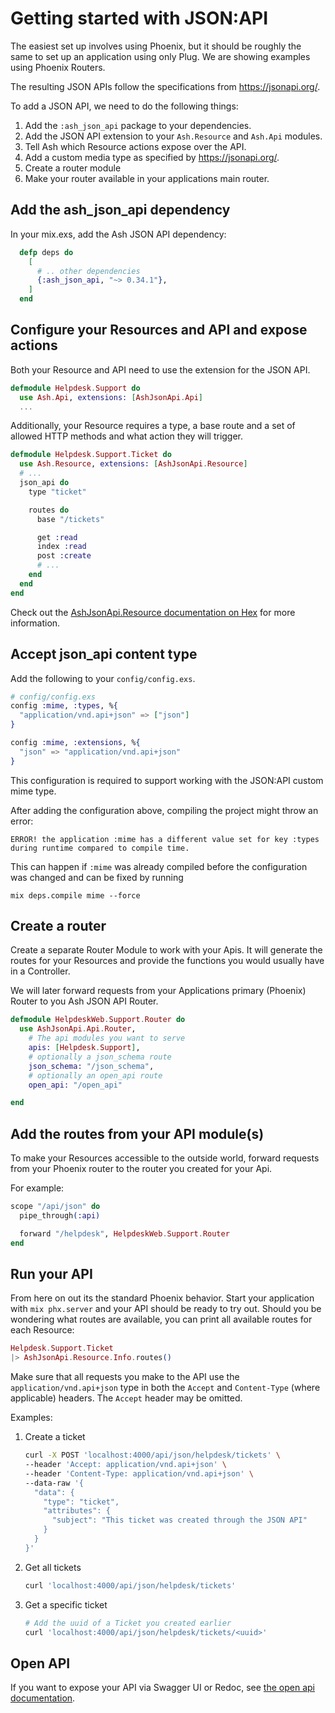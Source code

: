 # Getting started with JSON:API

The easiest set up involves using Phoenix, but it should be roughly the same to set up an
application using only Plug. We are showing examples using Phoenix Routers.

The resulting JSON APIs follow the specifications from https://jsonapi.org/.

To add a JSON API, we need to do the following things:

1. Add the `:ash_json_api` package to your dependencies.
2. Add the JSON API extension to your `Ash.Resource` and `Ash.Api` modules.
3. Tell Ash which Resource actions expose over the API.
4. Add a custom media type as specified by https://jsonapi.org/.
5. Create a router module
6. Make your router available in your applications main router.

## Add the ash_json_api dependency

In your mix.exs, add the Ash JSON API dependency:

```elixir
  defp deps do
    [
      # .. other dependencies
      {:ash_json_api, "~> 0.34.1"},
    ]
  end
```

## Configure your Resources and API and expose actions

Both your Resource and API need to use the extension for the JSON API.

```elixir
defmodule Helpdesk.Support do
  use Ash.Api, extensions: [AshJsonApi.Api]
  ...
```

Additionally, your Resource requires a type, a base route and a set of allowed HTTP methods
and what action they will trigger.

```elixir
defmodule Helpdesk.Support.Ticket do
  use Ash.Resource, extensions: [AshJsonApi.Resource]
  # ...
  json_api do
    type "ticket"

    routes do
      base "/tickets"

      get :read
      index :read
      post :create
      # ...
    end
  end
end
```

Check out the [AshJsonApi.Resource documentation on
Hex](https://hexdocs.pm/ash_json_api/AshJsonApi.Resource.html) for more information.

## Accept json_api content type

Add the following to your `config/config.exs`.

```elixir
# config/config.exs
config :mime, :types, %{
  "application/vnd.api+json" => ["json"]
}

config :mime, :extensions, %{
  "json" => "application/vnd.api+json"
}
```

This configuration is required to support working with the JSON:API custom mime type.

After adding the configuration above, compiling the project might throw an error:
```
ERROR! the application :mime has a different value set for key :types during runtime compared to compile time.
```
This can happen if `:mime` was already compiled before the configuration was changed and can be
fixed by running
```
mix deps.compile mime --force
```

## Create a router

Create a separate Router Module to work with your Apis. It will generate the routes for
your Resources and provide the functions you would usually have in a Controller.

We will later forward requests from your Applications primary (Phoenix) Router to you Ash JSON API Router.

```elixir
defmodule HelpdeskWeb.Support.Router do
  use AshJsonApi.Api.Router,
    # The api modules you want to serve
    apis: [Helpdesk.Support],
    # optionally a json_schema route
    json_schema: "/json_schema",
    # optionally an open_api route
    open_api: "/open_api"

end
```

## Add the routes from your API module(s)

To make your Resources accessible to the outside world, forward requests from your Phoenix router to the router you created for your Api.

For example:

```elixir
scope "/api/json" do
  pipe_through(:api)

  forward "/helpdesk", HelpdeskWeb.Support.Router
end
```

## Run your API

From here on out its the standard Phoenix behavior. Start your application with `mix phx.server`
and your API should be ready to try out. Should you be wondering what routes are available, you can
print all available routes for each Resource:

```elixir
Helpdesk.Support.Ticket
|> AshJsonApi.Resource.Info.routes()
```

Make sure that all requests you make to the API use the `application/vnd.api+json` type in both the
`Accept` and `Content-Type` (where applicable) headers. The `Accept` header may be omitted.

Examples:

1. Create a ticket
    ```bash
    curl -X POST 'localhost:4000/api/json/helpdesk/tickets' \
    --header 'Accept: application/vnd.api+json' \
    --header 'Content-Type: application/vnd.api+json' \
    --data-raw '{
      "data": {
        "type": "ticket",
        "attributes": {
          "subject": "This ticket was created through the JSON API"
        }
      }
    }'
    ```
1. Get all tickets
    ```bash
    curl 'localhost:4000/api/json/helpdesk/tickets'
    ```
1. Get a specific ticket
    ```bash
    # Add the uuid of a Ticket you created earlier
    curl 'localhost:4000/api/json/helpdesk/tickets/<uuid>'
    ```

## Open API

If you want to expose your API via Swagger UI or Redoc, see [the open api documentation](/documentation/topics/open-api.md).
